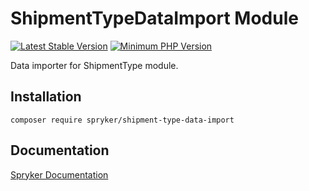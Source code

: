 # ShipmentTypeDataImport Module
[![Latest Stable Version](https://poser.pugx.org/spryker/shipment-type-data-import/v/stable.svg)](https://packagist.org/packages/spryker/shipment-type-data-import)
[![Minimum PHP Version](https://img.shields.io/badge/php-%3E%3D%208.2-8892BF.svg)](https://php.net/)

Data importer for ShipmentType module.

## Installation

```
composer require spryker/shipment-type-data-import
```

## Documentation

[Spryker Documentation](https://docs.spryker.com)
